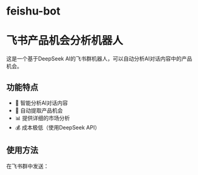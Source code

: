 # feishu-bot

# 飞书产品机会分析机器人

这是一个基于DeepSeek AI的飞书群机器人，可以自动分析AI对话内容中的产品机会。

## 功能特点

- 🤖 智能分析AI对话内容
- 🎯 自动提取产品机会
- 📊 提供详细的市场分析
- 💰 成本极低（使用DeepSeek API）

## 使用方法

在飞书群中发送：
